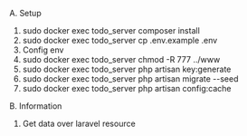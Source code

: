 A. Setup
1. sudo docker exec todo_server composer install
2. sudo docker exec todo_server cp .env.example .env
3. Config env
5. sudo docker exec todo_server chmod -R 777 ../www
7. sudo docker exec todo_server php artisan key:generate
8. sudo docker exec todo_server php artisan migrate --seed
9. sudo docker exec todo_server php artisan config:cache

B. Information
1. Get data over laravel resource